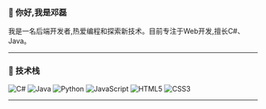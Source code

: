 ### 👋 你好,我是邓磊
<!--
[![Linkedin Badge](https://img.shields.io/badge/-JohnDoe-blue?style=flat-square&logo=Linkedin&logoColor=white&link=https://www.linkedin.com/in/johndoe/)](https://www.linkedin.com/in/johndoe/)
[![Twitter Badge](https://img.shields.io/badge/-@johndoe-1ca0f1?style=flat-square&labelColor=1ca0f1&logo=twitter&logoColor=white&link=https://twitter.com/johndoe)](https://twitter.com/johndoe)
[![Gmail Badge](https://img.shields.io/badge/-johndoe@gmail.com-c14438?style=flat-square&logo=Gmail&logoColor=white&link=mailto:johndoe@gmail.com)](mailto:johndoe@gmail.com)-->

我是一名后端开发者,热爱编程和探索新技术。目前专注于Web开发,擅长C#、Java。

---

### 🧰 技术栈

![C#](https://img.shields.io/badge/-CSharp-black?style=flat-square&logo=CSharp)
![Java](https://img.shields.io/badge/-Java-black?style=flat-square&logo=Java)
![Python](https://img.shields.io/badge/-Python-black?style=flat-square&logo=Python)
![JavaScript](https://img.shields.io/badge/-JavaScript-black?style=flat-square&logo=javascript)
![HTML5](https://img.shields.io/badge/-HTML5-black?style=flat-square&logo=html5)
![CSS3](https://img.shields.io/badge/-CSS3-black?style=flat-square&logo=css3)

<!--
---

### 🔥 我的最新项目

#### 🚀 [项目1名称](https://github.com/johndoe/project1)

项目1是一个基于React和Node.js的Web应用程序,用于...主要功能包括...

#### 🚀 [项目2名称](https://github.com/johndoe/project2)  

项目2是一款使用Python和Django框架开发的博客系统...

#### 🚀 [项目3名称](https://github.com/johndoe/project3)

项目3是一个基于Java的桌面应用程序,能够... -->

---
<!--
### ⚡ 最新文章

- [如何优化React应用的性能](https://johndoe.com/blog/react-perf-optimizations)
- [Node.js开发实践指南](https://johndoe.com/blog/node-guide)
- [Python数据分析入门](https://johndoe.com/blog/intro-to-data-analysis)
-->
<!--
---

### 📊 GitHub统计数据

<img align="left" src="https://github-readme-stats.vercel.app/api?username=denglei1024&show_icons=true&theme=tokyonight" />
<img align="left" src="https://github-readme-stats.vercel.app/api/top-langs/?username=denglei1024&theme=tokyonight" />
-->
